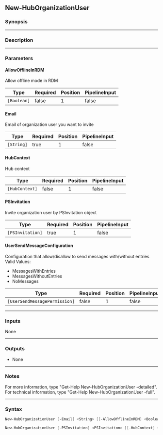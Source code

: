 New-HubOrganizationUser
-----------------------

### Synopsis

---

### Description

---

### Parameters
#### **AllowOfflineInRDM**
Allow offline mode in RDM

|Type       |Required|Position|PipelineInput|
|-----------|--------|--------|-------------|
|`[Boolean]`|false   |1       |false        |

#### **Email**
Email of organization user you want to invite

|Type      |Required|Position|PipelineInput|
|----------|--------|--------|-------------|
|`[String]`|true    |1       |false        |

#### **HubContext**
Hub context

|Type          |Required|Position|PipelineInput|
|--------------|--------|--------|-------------|
|`[HubContext]`|false   |1       |false        |

#### **PSInvitation**
Invite organization user by PSInvitation object

|Type            |Required|Position|PipelineInput|
|----------------|--------|--------|-------------|
|`[PSInvitation]`|true    |1       |false        |

#### **UserSendMessageConfiguration**
Configuration that allow/disallow to send messages with/without entries
Valid Values:

* MessagesWithEntries
* MessagesWithoutEntries
* NoMessages

|Type                         |Required|Position|PipelineInput|
|-----------------------------|--------|--------|-------------|
|`[UserSendMessagePermission]`|false   |1       |false        |

---

### Inputs
None

---

### Outputs
* None

---

### Notes
For more information, type "Get-Help New-HubOrganizationUser -detailed". For technical information, type "Get-Help New-HubOrganizationUser -full".

---

### Syntax
```PowerShell
New-HubOrganizationUser [-Email] <String> [[-AllowOfflineInRDM] <Boolean>] [[-UserSendMessageConfiguration] <MessagesWithEntries | MessagesWithoutEntries | NoMessages>] [[-HubContext] <HubContext>] [<CommonParameters>]
```
```PowerShell
New-HubOrganizationUser [-PSInvitation] <PSInvitation> [[-HubContext] <HubContext>] [<CommonParameters>]
```
